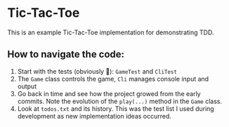 # Tic-Tac-Toe

This is an example Tic-Tac-Toe implementation for demonstrating TDD. 

## How to navigate the code: 
1. Start with the tests (obviously 🙂): `GameTest` and `CliTest`
2. The `Game` class controls the game, `Cli` manages console input and output
3. Go back in time and see how the project growed from the early commits. Note the evolution of the `play(...)` method in the `Game` class.
4. Look at `todos.txt` and its history. This was the test list I used during development as new implementation ideas occurred. 
